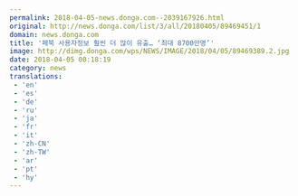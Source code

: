 ```yaml
---
permalink: 2018-04-05-news.donga.com--2039167926.html
original: http://news.donga.com/list/3/all/20180405/89469451/1
domain: news.donga.com
title: '페북 사용자정보 훨씬 더 많이 유출… ‘최대 8700만명’'
image: http://dimg.donga.com/wps/NEWS/IMAGE/2018/04/05/89469389.2.jpg
date: 2018-04-05 00:18:19
category: news
translations: 
 - 'en'
 - 'es'
 - 'de'
 - 'ru'
 - 'ja'
 - 'fr'
 - 'it'
 - 'zh-CN'
 - 'zh-TW'
 - 'ar'
 - 'pt'
 - 'hy'
---
```


